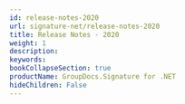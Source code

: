 ```yaml
---
id: release-notes-2020
url: signature-net/release-notes-2020
title: Release Notes - 2020
weight: 1
description: 
keywords: 
bookCollapseSection: true
productName: GroupDocs.Signature for .NET
hideChildren: False
---
```

